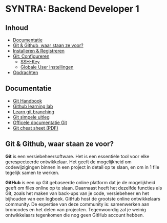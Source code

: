 # SYNTRA: Backend Developer 1

## Inhoud
 - [Documentatie](#Documentatie)
 - [Git & Github, waar staan ze voor?](#Git-&-Github-waar-staan-ze-voor)
 - [Installeren & Registreren](./Git-installeren.md)
 - [Git: Configureren](./Git-configureren.md)
    - [SSH-Key](./Git-configureren.md/#SSH-Key)
    - [Globale User Instellingen](./Git-configureren.md#Globale-User-Instellingen)
 - [Opdrachten](./Opdrachten.md)


## Documentatie
 - [Git Handbook](https://try.github.io/)
 - [Github learning lab](https://lab.github.com/)
 - [Learn git branching](http://learngitbranching.js.org/)
 - [Git simpele uitleg](http://rogerdudler.github.io/git-guide/index.nl.html)
 - [Officele documentatie Git](https://git-scm.com/book/en/v2)
 - [Git cheat sheet (PDF)](https://services.github.com/on-demand/downloads/github-git-cheat-sheet.pdf)


## Git & Github, waar staan ze voor?
**Git** is een versiebeheersoftware. Het is een essentiële tool voor elke gerespecteerde ontwikkelaar. Het geeft de mogelijkheid om codewijzigingen binnen in een project in detail op te slaan, en om in 1 file tegelijk samen te werken.

**GitHub** is een op Git gebaseerde online platform dat je de mogelijkheid geeft om files online op te slaan. Daarnaast heeft het dezelfde functies als Git, zoals het maken van back-ups van je code, versiebeheer en het bijhouden van een logboek. GitHub host de grootste online ontwikkelaars community. De expertise van deze community is: samenwerken aan broncodes en het delen van projecten. Tegenwoordig zal je weinig ontwikkelaars tegenkomen die nog geen GitHub account hebben.